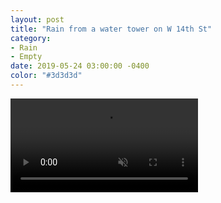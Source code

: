 ```yaml
---
layout: post
title: "Rain from a water tower on W 14th St"
category:
- Rain
- Empty
date: 2019-05-24 03:00:00 -0400
color: "#3d3d3d"
---
```


<p><video playsinline autoplay loop muted src="https://files.elliott.computer/videos/w14st.m4v"></video></p>